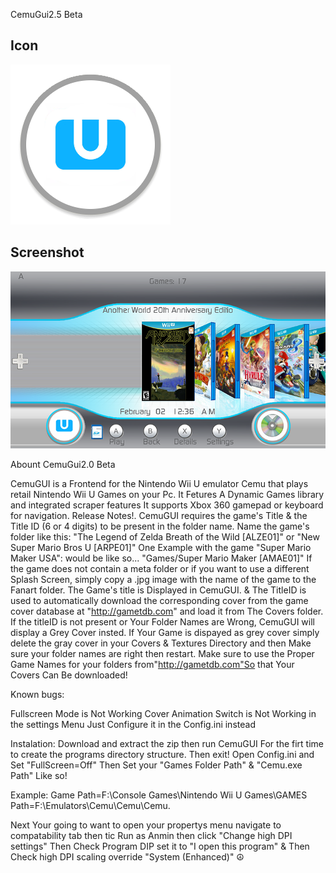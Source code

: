CemuGui2.5 Beta

## Icon
![Screenshot](https://github.com/jackrabbit72380/CemuGUI/blob/main/config.png)

## Screenshot
![Screenshot](https://github.com/jackrabbit72380/CemuGUI/blob/main/Screenshot.png)

Abount CemuGui2.0 Beta

CemuGUI is a Frontend for the Nintendo Wii U emulator Cemu that plays retail Nintendo Wii U Games on your Pc.
It Fetures A Dynamic Games library and integrated scraper features
It supports Xbox 360 gamepad or keyboard for navigation.
Release Notes!.
CemuGUI requires the game's Title & the Title ID (6 or 4 digits) to be present in the folder name.
Name the game's folder like this:
"The Legend of Zelda Breath of the Wild [ALZE01]"
or "New Super Mario Bros U [ARPE01]"
One Example with the game "Super Mario Maker USA": would be like so...
"Games/Super Mario Maker [AMAE01]"
If the game does not contain a meta folder or if you want to use a different Splash Screen, simply copy a .jpg image with the name of the game to the Fanart folder.
The Game's title is Displayed in CemuGUI.
& The TitleID is used to automatically download the corresponding cover from the game cover database at "http://gametdb.com" and load it from The Covers folder.
If the titleID is not present or Your Folder Names are Wrong, CemuGUI will display a Grey Cover insted.
If Your Game is dispayed as grey cover simply delete the gray cover in your Covers & Textures Directory and then Make sure your folder names are right then restart.
Make sure to use the Proper Game Names for your folders from"http://gametdb.com"So that Your Covers Can Be downloaded!

Known bugs:

Fullscreen Mode is Not Working
Cover Animation Switch is Not Working in the settings Menu
Just Configure it in the Config.ini instead

Instalation:
Download and extract the zip then run CemuGUI For the firt time to create the programs directory structure. Then exit!
Open Config.ini and Set "FullScreen=Off" Then Set your "Games Folder Path" & "Cemu.exe Path" Like so!

Example:
Game Path=F:\Console Games\Nintendo Wii U Games\GAMES
Path=F:\Emulators\Cemu\Cemu\Cemu.

Next Your going to want to open your propertys menu navigate to compatability tab then tic Run as Anmin then click "Change high DPI settings"
Then Check Program DIP set it to "I open this program"
& Then Check high DPI scaling override "System (Enhanced)"
☮
